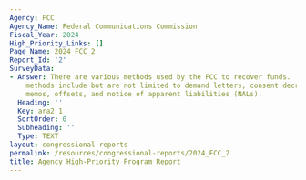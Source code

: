 ```yaml
---
Agency: FCC
Agency_Name: Federal Communications Commission
Fiscal_Year: 2024
High_Priority_Links: []
Page_Name: 2024_FCC_2
Report_Id: '2'
SurveyData:
- Answer: There are various methods used by the FCC to recover funds.  Some of these
    methods include but are not limited to demand letters, consent decrees, credit
    memos, offsets, and notice of apparent liabilities (NALs).
  Heading: ''
  Key: ara2_1
  SortOrder: 0
  Subheading: ''
  Type: TEXT
layout: congressional-reports
permalink: /resources/congressional-reports/2024_FCC_2
title: Agency High-Priority Program Report
---
```

